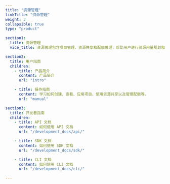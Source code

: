 ```yaml
---
title: "资源管理"
linkTitle: "资源管理"
weight: 3
collapsible: true
type: "product"

section1:
  title: 资源管理
  vice_title: 资源管理包含项目管理、资源共享和配额管理，帮助用户进行资源用量规划和管理。 

section2:
  title: 用户指南
  children:
    - title: 产品简介
      content: 产品简介
      url: "intro"

    - title: 操作指南
      content: 学习如何创建、查看、应用项目，使用资源共享以及管理配额等。
      url: "manual"

section3:
  title: 开发者指南
  children:
    - title: API 文档
      content: 如何使用 API 文档
      url: "/development_docs/api/"

    - title: SDK 文档
      content: 如何使用 SDK 文档
      url: "/development_docs/sdk/"

    - title: CLI 文档
      content: 如何使用 CLI 文档
      url: "/development_docs/cli/"

---
```


<!-- type: "product" 这个参数表明这是一个产品index页面 -->
<!-- section1 为产品index页面 主标题 副标题 video  video_img为视频图片  -->
<!-- section2 为产品index页面 第一个大块的用户文档配置  -->
<!-- section3 为产品index页面 第二个大块的开发者文档配置  -->
<!-- section4 为产品index页面 第三个大块的学习路径配置  -->

